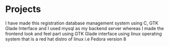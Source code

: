 # Projects
I have made this registration database management system using C, GTK Glade Interface and I used mysql as my backend server whereas I made the frontend look and feel part using GTK Glade interface using linux operating system that is a red hat distro of linux i.e Fedora version 8
